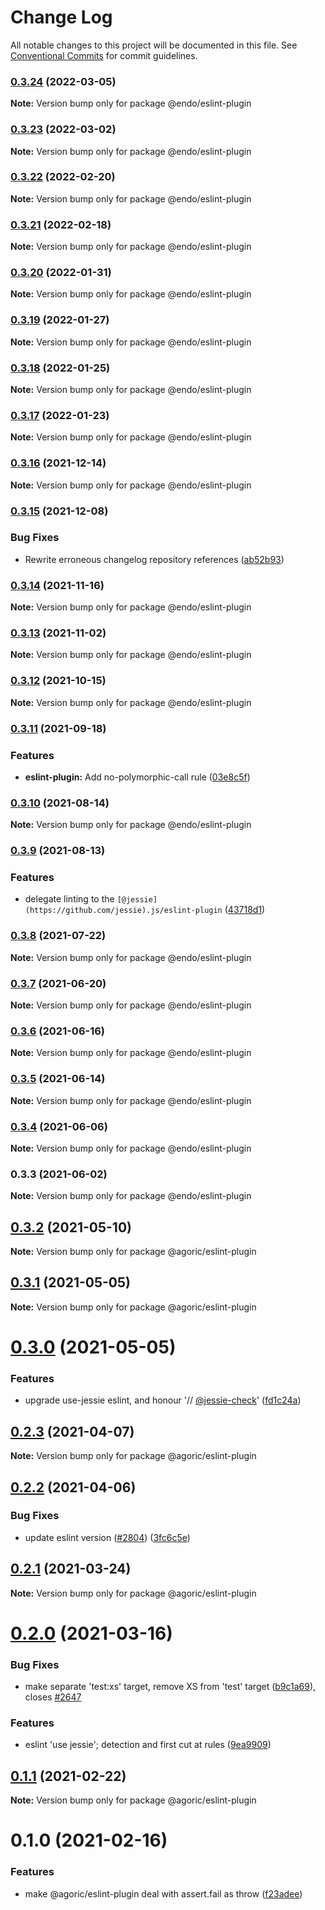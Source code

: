 # Change Log

All notable changes to this project will be documented in this file.
See [Conventional Commits](https://conventionalcommits.org) for commit guidelines.

### [0.3.24](https://github.com/endojs/endo/compare/@endo/eslint-plugin@0.3.23...@endo/eslint-plugin@0.3.24) (2022-03-05)

**Note:** Version bump only for package @endo/eslint-plugin





### [0.3.23](https://github.com/endojs/endo/compare/@endo/eslint-plugin@0.3.22...@endo/eslint-plugin@0.3.23) (2022-03-02)

**Note:** Version bump only for package @endo/eslint-plugin





### [0.3.22](https://github.com/endojs/endo/compare/@endo/eslint-plugin@0.3.21...@endo/eslint-plugin@0.3.22) (2022-02-20)

**Note:** Version bump only for package @endo/eslint-plugin





### [0.3.21](https://github.com/endojs/endo/compare/@endo/eslint-plugin@0.3.20...@endo/eslint-plugin@0.3.21) (2022-02-18)

**Note:** Version bump only for package @endo/eslint-plugin





### [0.3.20](https://github.com/endojs/endo/compare/@endo/eslint-plugin@0.3.19...@endo/eslint-plugin@0.3.20) (2022-01-31)

**Note:** Version bump only for package @endo/eslint-plugin





### [0.3.19](https://github.com/endojs/endo/compare/@endo/eslint-plugin@0.3.18...@endo/eslint-plugin@0.3.19) (2022-01-27)

**Note:** Version bump only for package @endo/eslint-plugin





### [0.3.18](https://github.com/endojs/endo/compare/@endo/eslint-plugin@0.3.17...@endo/eslint-plugin@0.3.18) (2022-01-25)

**Note:** Version bump only for package @endo/eslint-plugin





### [0.3.17](https://github.com/endojs/endo/compare/@endo/eslint-plugin@0.3.16...@endo/eslint-plugin@0.3.17) (2022-01-23)

**Note:** Version bump only for package @endo/eslint-plugin





### [0.3.16](https://github.com/endojs/endo/compare/@endo/eslint-plugin@0.3.15...@endo/eslint-plugin@0.3.16) (2021-12-14)

**Note:** Version bump only for package @endo/eslint-plugin





### [0.3.15](https://github.com/endojs/endo/compare/@endo/eslint-plugin@0.3.14...@endo/eslint-plugin@0.3.15) (2021-12-08)


### Bug Fixes

* Rewrite erroneous changelog repository references ([ab52b93](https://github.com/endojs/endo/commit/ab52b93db31d74be8c2407b719a54e0896ed6b70))



### [0.3.14](https://github.com/endojs/endo/compare/@endo/eslint-plugin@0.3.13...@endo/eslint-plugin@0.3.14) (2021-11-16)

**Note:** Version bump only for package @endo/eslint-plugin





### [0.3.13](https://github.com/endojs/endo/compare/@endo/eslint-plugin@0.3.12...@endo/eslint-plugin@0.3.13) (2021-11-02)

**Note:** Version bump only for package @endo/eslint-plugin





### [0.3.12](https://github.com/endojs/endo/compare/@endo/eslint-plugin@0.3.11...@endo/eslint-plugin@0.3.12) (2021-10-15)

**Note:** Version bump only for package @endo/eslint-plugin





### [0.3.11](https://github.com/endojs/endo/compare/@endo/eslint-plugin@0.3.10...@endo/eslint-plugin@0.3.11) (2021-09-18)


### Features

* **eslint-plugin:** Add no-polymorphic-call rule ([03e8c5f](https://github.com/endojs/endo/commit/03e8c5f566a52d9d6e7fb9d876a67347ecf37324))



### [0.3.10](https://github.com/endojs/endo/compare/@endo/eslint-plugin@0.3.9...@endo/eslint-plugin@0.3.10) (2021-08-14)

**Note:** Version bump only for package @endo/eslint-plugin





### [0.3.9](https://github.com/endojs/endo/compare/@endo/eslint-plugin@0.3.8...@endo/eslint-plugin@0.3.9) (2021-08-13)


### Features

* delegate linting to the `[@jessie](https://github.com/jessie).js/eslint-plugin` ([43718d1](https://github.com/endojs/endo/commit/43718d150a86f2cfc3e9115a0b1935378ffe7c15))



### [0.3.8](https://github.com/endojs/endo/compare/@endo/eslint-plugin@0.3.7...@endo/eslint-plugin@0.3.8) (2021-07-22)

**Note:** Version bump only for package @endo/eslint-plugin





### [0.3.7](https://github.com/endojs/endo/compare/@endo/eslint-plugin@0.3.6...@endo/eslint-plugin@0.3.7) (2021-06-20)

**Note:** Version bump only for package @endo/eslint-plugin





### [0.3.6](https://github.com/endojs/endo/compare/@endo/eslint-plugin@0.3.5...@endo/eslint-plugin@0.3.6) (2021-06-16)

**Note:** Version bump only for package @endo/eslint-plugin





### [0.3.5](https://github.com/endojs/endo/compare/@endo/eslint-plugin@0.3.4...@endo/eslint-plugin@0.3.5) (2021-06-14)

**Note:** Version bump only for package @endo/eslint-plugin





### [0.3.4](https://github.com/endojs/endo/compare/@endo/eslint-plugin@0.3.3...@endo/eslint-plugin@0.3.4) (2021-06-06)

**Note:** Version bump only for package @endo/eslint-plugin





### 0.3.3 (2021-06-02)

**Note:** Version bump only for package @endo/eslint-plugin





## [0.3.2](https://github.com/Agoric/agoric-sdk/compare/@agoric/eslint-plugin@0.3.1...@agoric/eslint-plugin@0.3.2) (2021-05-10)

**Note:** Version bump only for package @agoric/eslint-plugin





## [0.3.1](https://github.com/Agoric/agoric-sdk/compare/@agoric/eslint-plugin@0.3.0...@agoric/eslint-plugin@0.3.1) (2021-05-05)

**Note:** Version bump only for package @agoric/eslint-plugin





# [0.3.0](https://github.com/Agoric/agoric-sdk/compare/@agoric/eslint-plugin@0.2.3...@agoric/eslint-plugin@0.3.0) (2021-05-05)


### Features

* upgrade use-jessie eslint, and honour '// [@jessie-check](https://github.com/jessie-check)' ([fd1c24a](https://github.com/Agoric/agoric-sdk/commit/fd1c24a84584f6b5f7b7d5e8b21d756464db05b6))





## [0.2.3](https://github.com/Agoric/agoric-sdk/compare/@agoric/eslint-plugin@0.2.2...@agoric/eslint-plugin@0.2.3) (2021-04-07)

**Note:** Version bump only for package @agoric/eslint-plugin





## [0.2.2](https://github.com/Agoric/agoric-sdk/compare/@agoric/eslint-plugin@0.2.1...@agoric/eslint-plugin@0.2.2) (2021-04-06)


### Bug Fixes

* update eslint version ([#2804](https://github.com/Agoric/agoric-sdk/issues/2804)) ([3fc6c5e](https://github.com/Agoric/agoric-sdk/commit/3fc6c5e593f7cdcf5f908365c29cc469e309229d))





## [0.2.1](https://github.com/Agoric/agoric-sdk/compare/@agoric/eslint-plugin@0.2.0...@agoric/eslint-plugin@0.2.1) (2021-03-24)

**Note:** Version bump only for package @agoric/eslint-plugin





# [0.2.0](https://github.com/Agoric/agoric-sdk/compare/@agoric/eslint-plugin@0.1.1...@agoric/eslint-plugin@0.2.0) (2021-03-16)


### Bug Fixes

* make separate 'test:xs' target, remove XS from 'test' target ([b9c1a69](https://github.com/Agoric/agoric-sdk/commit/b9c1a6987093fc8e09e8aba7acd2a1618413bac8)), closes [#2647](https://github.com/Agoric/agoric-sdk/issues/2647)


### Features

* eslint 'use jessie'; detection and first cut at rules ([9ea9909](https://github.com/Agoric/agoric-sdk/commit/9ea99097336ade6bb5645b06a1714e38c7185864))





## [0.1.1](https://github.com/Agoric/agoric-sdk/compare/@agoric/eslint-plugin@0.1.0...@agoric/eslint-plugin@0.1.1) (2021-02-22)

**Note:** Version bump only for package @agoric/eslint-plugin





# 0.1.0 (2021-02-16)


### Features

* make @agoric/eslint-plugin deal with assert.fail as throw ([f23adee](https://github.com/Agoric/agoric-sdk/commit/f23adee512aec50788d9c9efed1cea9d774dfe8f))
